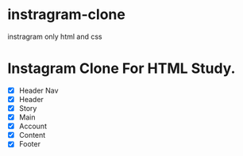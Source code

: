# instragram-clone
 instragram only html and css

# Instagram Clone For HTML Study.

- [x] Header Nav
- [x] Header
- [x] Story
- [x] Main
- [x] Account
- [x] Content
- [x] Footer

